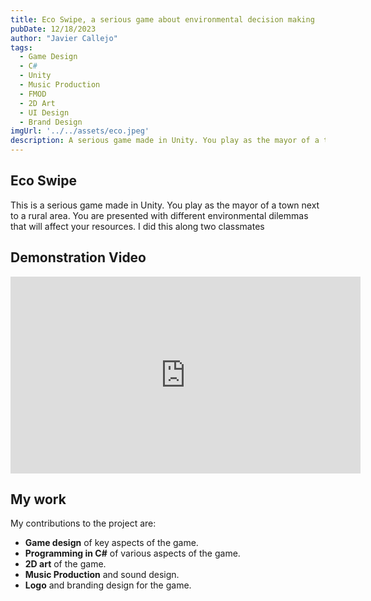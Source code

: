 ```yaml
---
title: Eco Swipe, a serious game about environmental decision making
pubDate: 12/18/2023
author: "Javier Callejo"
tags:
  - Game Design
  - C#
  - Unity
  - Music Production
  - FMOD
  - 2D Art
  - UI Design
  - Brand Design
imgUrl: '../../assets/eco.jpeg'
description: A serious game made in Unity. You play as the mayor of a town next to a rural area. You are presented with different environmental dilemmas that will affect your resources.
---
```


## Eco Swipe

This is a serious game made in Unity. You play as the mayor of a town next to a rural area. You are presented with different environmental dilemmas that will affect your resources. I did this along two classmates

## Demonstration Video

<iframe width="560" height="315" src="https://www.youtube.com/embed/8saUxsr78yw?si=Wj-IfaBMOn2Qu8bD" title="YouTube video player" frameborder="0" allow="accelerometer; autoplay; clipboard-write; encrypted-media; gyroscope; picture-in-picture; web-share" referrerpolicy="strict-origin-when-cross-origin" allowfullscreen></iframe>

## My work

My contributions to the project are:
- **Game design** of key aspects of the game.
- **Programming in C#** of various aspects of the game.
- **2D art** of the game.
- **Music Production** and sound design.
- **Logo** and branding design for the game.
